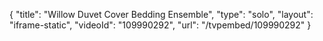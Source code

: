 {
    "title": "Willow Duvet Cover Bedding Ensemble",
    "type": "solo",
    "layout": "iframe-static",
    "videoId": "109990292",
    "url": "\/tvpembed\/109990292"
}